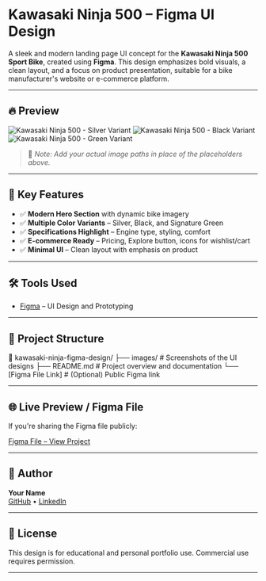 # Kawasaki Ninja 500 – Figma UI Design

A sleek and modern landing page UI concept for the **Kawasaki Ninja 500 Sport Bike**, created using **Figma**. This design emphasizes bold visuals, a clean layout, and a focus on product presentation, suitable for a bike manufacturer's website or e-commerce platform.

---

## 🔥 Preview

![Kawasaki Ninja 500 - Silver Variant](./images/ninja-silver.jpg)
![Kawasaki Ninja 500 - Black Variant](./images/ninja-black.jpg)
![Kawasaki Ninja 500 - Green Variant](./images/ninja-green.jpg)

> 📁 _Note: Add your actual image paths in place of the placeholders above._

---

## 📌 Key Features

- ✅ **Modern Hero Section** with dynamic bike imagery
- ✅ **Multiple Color Variants** – Silver, Black, and Signature Green
- ✅ **Specifications Highlight** – Engine type, styling, comfort
- ✅ **E-commerce Ready** – Pricing, Explore button, icons for wishlist/cart
- ✅ **Minimal UI** – Clean layout with emphasis on product

---

## 🛠️ Tools Used

- [Figma](https://www.figma.com/) – UI Design and Prototyping

---

## 📂 Project Structure

📁 kawasaki-ninja-figma-design/
├── images/ # Screenshots of the UI designs
├── README.md # Project overview and documentation
└── [Figma File Link] # (Optional) Public Figma link


---

## 🌐 Live Preview / Figma File

If you're sharing the Figma file publicly:

[Figma File – View Project](https://www.figma.com/file/your-file-link-here)

---

## 📣 Author

**Your Name**  
[GitHub](https://github.com/yourusername) • [LinkedIn](https://linkedin.com/in/yourprofile)

---

## 📄 License

This design is for educational and personal portfolio use. Commercial use requires permission.

---

